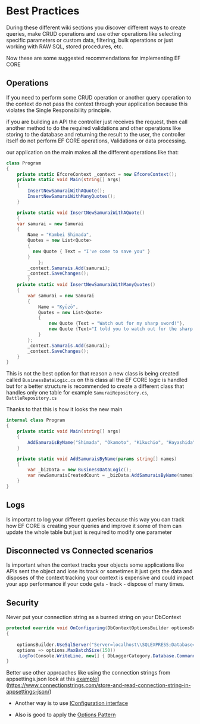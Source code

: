 # Best Practices

During these different wiki sections you discover different ways to create queries, make CRUD operations and use other operations like selecting specific parameters or custom data, filtering, bulk operations or just working with RAW SQL, stored procedures, etc.

Now these are some suggested recommendations for implementing EF CORE

## Operations

If you need to perform some CRUD operation or another query operation to the context do not pass the context through your application because this violates the Single Responsibility principle.

if you are building an API the controller just receives the request, then call another method to do the required validations and other operations like storing to the database and returning the result to the user, the controller itself do not perform EF CORE operations, Validations or data processing.

our application on the main makes all the different operations like that:

```csharp
class Program
{
    private static EfcoreContext _context = new EfcoreContext();
    private static void Main(string[] args)
    {
        InsertNewSamuraiWithAQuote();
        InsertNewSamuraiWithManyQuotes();
    }

    private static void InsertNewSamuraiWithAQuote()
    {
    var samurai = new Samurai
    {
        Name = "Kambei Shimada",
        Quotes = new List<Quote>
        {
          new Quote { Text = "I've come to save you" }
        }
            };
        _context.Samurais.Add(samurai);
        _context.SaveChanges();
        }
    private static void InsertNewSamuraiWithManyQuotes()
    {
        var samurai = new Samurai
        {
            Name = "Kyūzō",
            Quotes = new List<Quote> 
            {
                new Quote {Text = "Watch out for my sharp sword!"},
                new Quote {Text="I told you to watch out for the sharp sword! Oh well!" }
            }
        };
        _context.Samurais.Add(samurai);
        _context.SaveChanges();
    }
}
```

This is not the best option for that reason a new class is being created called `BusinessDataLogic.cs` on this class all the EF CORE logic is handled but for a better structure is recommended to create a different class that handles only one table for example `SamuraiRepository.cs`, `BattleRepository.cs`

Thanks to that this is how it looks the new main

```csharp
internal class Program
{
    private static void Main(string[] args)
    {
        AddSamuraisByName("Shimada", "Okamoto", "Kikuchio", "Hayashida");
    }

    private static void AddSamuraisByName(params string[] names)
    {
        var _bizData = new BusinessDataLogic();
        var newSamuraisCreatedCount = _bizData.AddSamuraisByName(names);
    }
}
```

## Logs

Is important to log your different queries because this way you can track how EF CORE is creating your queries and improve it some of them can update the whole table but just is required to modify one parameter

## Disconnected vs Connected scenarios

Is important when the context tracks your objects some applications like APIs sent the object and lose its track or sometimes it just gets the data and disposes of the context tracking your context is expensive and could impact your app performance if your code gets - track - dispose of many times.

## Security

Never put your connection string as a burned string on your DbContext 

```csharp
protected override void OnConfiguring(DbContextOptionsBuilder optionsBuilder)
{
            
    optionsBuilder.UseSqlServer("Server=localhost\\SQLEXPRESS;Database=SamuraiDb;Trusted_Connection=True;",
    options => options.MaxBatchSize(150))
    .LogTo(Console.WriteLine, new[] { DbLoggerCategory.Database.Command.Name }, LogLevel.Information);
}
```

Better use other approaches like using the connection strings from appsettings.json look at this [example](https://www.connectionstrings.com/store-and-read-connection-string-in-appsettings-json/)](https://www.connectionstrings.com/store-and-read-connection-string-in-appsettings-json/)

* Another way is to use [IConfiguration interface](https://learn.microsoft.com/en-us/dotnet/api/microsoft.extensions.configuration.configurationextensions.getconnectionstring?view=dotnet-plat-ext-6.0)

* Also is good to apply the [Options Pattern](https://code-maze.com/aspnet-configuration-options/)